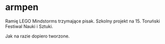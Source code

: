 # armpen
Ramię LEGO Mindstorms trzymające pisak. Szkolny projekt na 15. Toruński Festiwal Nauki i Sztuki.

Jak na razie dopiero tworzone.
